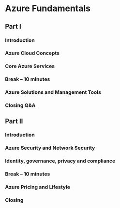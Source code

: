 # Azure Fundamentals

## Part I

### Introduction

### Azure Cloud Concepts

### Core Azure Services

### Break – 10 minutes

### Azure Solutions and Management Tools

### Closing Q&A

## Part II

### Introduction

### Azure Security and Network Security

### Identity, governance, privacy and compliance

### Break – 10 minutes

### Azure Pricing and Lifestyle

### Closing
